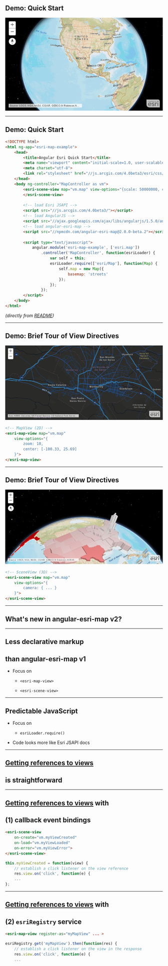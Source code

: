 ## Demo: Quick Start

[![quickstart_v2](img/quickstart_v2.png)](https://github.com/Esri/angular-esri-map/blob/master/README.md#quick-start)

---

## Demo: Quick Start

```html
<!DOCTYPE html>
<html ng-app="esri-map-example">
    <head>
        <title>Angular Esri Quick Start</title>
        <meta name="viewport" content="initial-scale=1.0, user-scalable=no">
        <meta charset="utf-8">
        <link rel="stylesheet" href="//js.arcgis.com/4.0beta3/esri/css/main.css">
    </head>
    <body ng-controller="MapController as vm">
        <esri-scene-view map="vm.map" view-options="{scale: 50000000, center: [-101.17, 21.78]}">
        </esri-scene-view>

        <!-- load Esri JSAPI -->
        <script src="//js.arcgis.com/4.0beta3/"></script>
        <!-- load AngularJS -->
        <script src="//ajax.googleapis.com/ajax/libs/angularjs/1.5.0/angular.js"></script>
        <!-- load angular-esri-map -->
        <script src="//npmcdn.com/angular-esri-map@2.0.0-beta.2"></script>

        <script type="text/javascript">
            angular.module('esri-map-example', ['esri.map'])
                .controller('MapController', function(esriLoader) {
                    var self = this;
                    esriLoader.require(['esri/Map'], function(Map) {
                        self.map = new Map({
                            basemap: 'streets'
                        });
                    });
                });
        </script>
    </body>
</html>
```

_(directly from [README](https://github.com/Esri/angular-esri-map/blob/master/README.md#quick-start))_

---

## Demo: Brief Tour of View Directives

[![mapview_vector-tiles](img/mapview_vector-tiles.png)](http://esri.github.io/angular-esri-map/#/examples/vector-tiles)

```html
<!-- MapView (2D) -->
<esri-map-view map="vm.map" 
    view-options="{
        zoom: 10,
        center: [-100.33, 25.69]
    }">
</esri-map-view>
```

---

## Demo: Brief Tour of View Directives

[![sceneview_extrude-polygon](img/sceneview_extrude-polygon.png)](http://esri.github.io/angular-esri-map/#/examples/extrude-polygon)

```html
<!-- SceneView (3D) -->
<esri-scene-view map="vm.map" 
    view-options="{
        camera: { ... }
    }">
</esri-scene-view>
```

---

## What's new in **angular-esri-map v2**?

---

## Less declarative markup
## than **angular-esri-map v1**

- Focus on

  - `<esri-map-view>`

  - `<esri-scene-view>`

---

## Predictable JavaScript

- Focus on

  - `esriLoader.require()`

- Code looks more like Esri JSAPI docs

---

## [Getting references to views](http://esri.github.io/angular-esri-map/#/patterns/references-to-views)
## is straightforward

---

## [Getting references to views](http://esri.github.io/angular-esri-map/#/patterns/references-to-views) with
  
## (1) callback event bindings

```html
<esri-scene-view 
    on-create="vm.myViewCreated"
    on-load="vm.myViewLoaded"
    on-error="vm.myViewError">
</esri-scene-view>
```
```javascript
this.myViewCreated = function(view) {
    // establish a click listener on the view reference
    res.view.on('click', function(e) {
    ...
};
```

---

## [Getting references to views](http://esri.github.io/angular-esri-map/#/patterns/references-to-views) with
  
## (2) `esriRegistry` service
```html
<esri-map-view register-as="myMapView" ... >
```
```javascript
esriRegistry.get('myMapView').then(function(res) {
    // establish a click listener on the view in the response
    res.view.on('click', function(e) {
    ...
```

